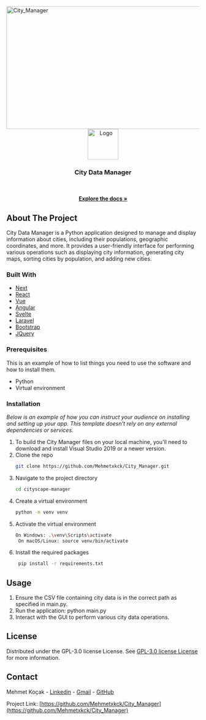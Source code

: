 <img src="https://socialify.git.ci/Mehmetxkck/City_Manager/image?font=Inter&issues=1&language=1&name=1&owner=1&pattern=Circuit%20Board&pulls=1&stargazers=1&theme=Light" alt="City_Manager" width="640" height="320" />
                         
<br/>
<div align="center">
<a href="https://github.com/ShaanCoding/ReadME-Generator">
<img src="https://app.gemoo.com/share/image-annotation/653776690903023616?codeId=v6akXkdb0ZGNl&origin=imageurlgenerator&card=653776688868786176" alt="Logo" width="80" height="80">
</a>
<h3 align="center">City Data Manager</h3>
<p align="center">

<br/>
<br/>
<a href="https://github.com/Mehmetxkck/City_Manager"><strong>Explore the docs »</strong></a>

  


</p>
</div>

 ## About The Project

City Data Manager is a Python application designed to manage and display information about cities, including their populations, geographic coordinates, and more. It provides a user-friendly interface for performing various operations such as displaying city information, generating city maps, sorting cities by population, and adding new cities.
 ### Built With



- [Next](https://nextjs.org)
- [React](https://reactjs.org)
- [Vue](https://vuejs.org)
- [Angular](https://angular.io)
- [Svelte](https://svelte.dev)
- [Laravel](https://laravel.com)
- [Bootstrap](https://getbootstrap.com)
- [JQuery](https://jquery.com)
 ### Prerequisites

This is an example of how to list things you need to use the software and how to install them.


- Python
- Virtual environment
 ### Installation

_Below is an example of how you can instruct your audience on installing and setting up your app. This template doesn't rely on any external dependencies or services._

1. To build the City Manager files on your local machine, you'll need to download and install Visual Studio 2019 or a newer version.
2. Clone the repo
   ```sh
   git clone https://github.com/Mehmetxkck/City_Manager.git
   ```
3. Navigate to the project directory
   ```sh
   cd cityscape-manager
   ```
4. Create a virtual environment
   ```sh
   python -m venv venv
   ```
5. Activate the virtual environment
    ```sh
    On Windows: .\venv\Scripts\activate
     On macOS/Linux: source venv/bin/activate
6. Install the required packages
     ```sh
      pip install -r requirements.txt
 ## Usage

1. Ensure the CSV file containing city data is in the correct path as specified in main.py.
2. Run the application: python main.py
3. Interact with the GUI to perform various city data operations.
 ## License

Distributed under the GPL-3.0 license License. See [GPL-3.0 license License](https://www.gnu.org/licenses/gpl-3.0.html) for more information.
 ## Contact

Mehmet Koçak - [Linkedin](https://www.linkedin.com/in/mehmet-ko%C3%A7ak-08787a294/) - [Gmail](mehmetxkck@gmail.com) - [GitHub](https://github.com/Mehmetxkck)

Project Link: [https://github.com/Mehmetxkck/City_Manager](https://github.com/Mehmetxkck/City_Manager)
